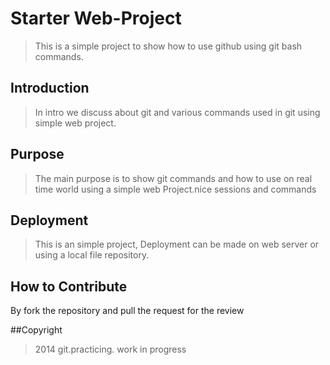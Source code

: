 # Starter Web-Project
> This is a simple project to show how to use github using git bash commands.

## Introduction
> In intro we discuss about git and various commands used in git using 
simple web project.

## Purpose
> The main purpose is to show git commands and how to use on real time world using 
a simple web Project.nice sessions and commands

## Deployment
> This is an simple project, Deployment can be made on web server or using a local file 
repository.

## How to Contribute
By fork the repository and pull the request for the review

##Copyright
> 2014 git.practicing. work in progress
